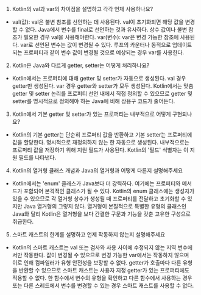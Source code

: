 1. Kotlin의 val과 var의 차이점을 설명하고 각각 언제 사용하나요?
- val(값): val은 불변 참조를 선언하는 데 사용된다. val이 초기화되면 해당 값을 변경할 수 없다. Java에서 변수를 final로 선언하는 것과 유사하다. 상수 값이나 불변 참조가 필요한 경우 val을 사용해야한다.
var(변수): var은 변경 가능한 참조에 사용된다. var로 선언된 변수는 값이 변경될 수 있다. 루프의 카운터나 동적으로 업데이트되는 프로퍼티과 같이 변수 값이 변경될 것으로 예상되는 경우 var를 사용한다.

2. Kotlin은 Java와 다르게 getter, setter는 어떻게 처리하나요?
- Kotlin에서는 프로퍼티에 대해 getter 및 setter가 자동으로 생성된다. val 경우 getter만 생성된다. var 경우 getter와 setter가 모두 생성된다.
Kotlin에서는 맞춤 getter 및 setter 논리를 프로퍼티 선언 내에서 직접 정의할 수 있으므로 getter 및 setter를 명시적으로 정의해야 하는 Java에 비해 상용구 코드가 줄어든다.

3. Kotlin에서 기본 getter 및 setter가 있는 프로퍼티는 내부적으로 어떻게 구현되나요?
- Kotlin의 기본 getter는 단순히 프로퍼티 값을 반환하고 기본 setter는 프로퍼티에 값을 할당한다. 명시적으로 재정의하지 않는 한 자동으로 생성된다.
내부적으로는 프로퍼티 값을 저장하기 위해 지원 필드가 사용된다. Kotlin의 '필드' 식별자는 이 지원 필드를 나타낸다.


4. Kotlin의 열거형 클래스 개념과 Java의 열거형과 어떻게 다른지 설명해주세요
- Kotlin에서는 'enum' 클래스가 Java보다 더 강력하다. 여기에는 프로퍼티와 메서드가 포함되어 본격적인 클래스가 될 수 있다.
Kotlin의 enum 클래스에는 생성자가 있을 수 있으므로 각 열거형 상수가 생성될 때 프로퍼티를 전달하고 초기화할 수 있지만 Java 열거형의 그렇지 않다.
열거형이 본질적으로 특별한 유형의 클래스인 Java와 달리 Kotlin은 열거형을 보다 간결한 구문과 기능을 갖춘 고유한 구성으로 취급한다.

5. 스마트 캐스트의 한계를 설명하고 언제 작동하지 않는지 설명해주세요
- Kotlin의 스마트 캐스트는 val 또는 검사와 사용 사이에 수정되지 않는 지역 변수에서만 작동한다.
값이 변경될 수 있으므로 변경 가능한 var에서는 작동하지 않으며 이로 인해 컴파일러가 유형 안전성을 보장할 수 없다.
getter가 호출마다 다른 유형을 반환할 수 있으므로 스마트 캐스트는 사용자 지정 getter가 있는 프로퍼티에도 적용할 수 없다.
한 함수에서 변수의 유형을 확인하고 다른 함수에서 사용하는 경우 또는 다른 스레드에서 변수를 변경할 수 있는 경우 스마트 캐스트를 사용할 수 없다.